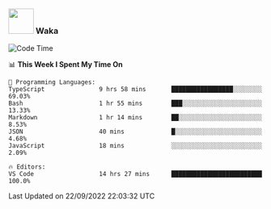 ### <img src="https://media.giphy.com/media/VgCDAzcKvsR6OM0uWg/giphy.gif" width="50"> Waka

  <!--START_SECTION:waka-->
![Code Time](http://img.shields.io/badge/Code%20Time-882%20hrs%2052%20mins-blue)

📊 **This Week I Spent My Time On** 

```text
💬 Programming Languages: 
TypeScript               9 hrs 58 mins       █████████████████░░░░░░░░   69.03% 
Bash                     1 hr 55 mins        ███░░░░░░░░░░░░░░░░░░░░░░   13.33% 
Markdown                 1 hr 14 mins        ██░░░░░░░░░░░░░░░░░░░░░░░   8.53% 
JSON                     40 mins             █░░░░░░░░░░░░░░░░░░░░░░░░   4.68% 
JavaScript               18 mins             ░░░░░░░░░░░░░░░░░░░░░░░░░   2.09%

🔥 Editors: 
VS Code                  14 hrs 27 mins      █████████████████████████   100.0%

```


 Last Updated on 22/09/2022 22:03:32 UTC
<!--END_SECTION:waka-->
